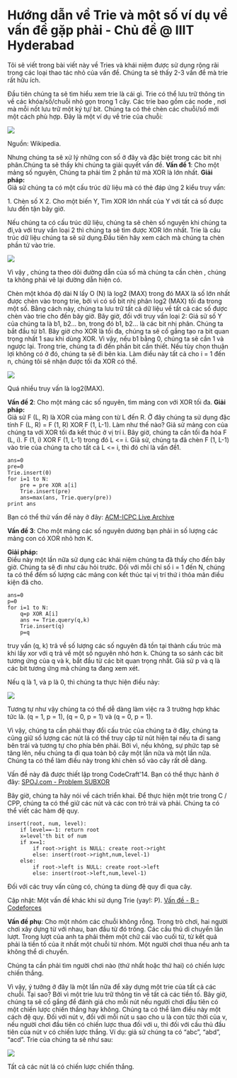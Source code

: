 
# Hướng dẫn về Trie và một số ví dụ về vấn đề gặp phải - Chủ đề @ IIIT Hyderabad 

Tôi sẽ viết trong bài viết này về Tries và khái niệm được sử dụng rộng rãi trong các loại thao tác nhỏ của vấn đề. Chúng ta sẽ thấy 2-3 vấn đề mà trie rất hữu ích.

Đầu tiên chúng ta sẽ tìm hiểu xem trie là cái gì. Trie có thể lưu trữ thông tin về các khóa/số/chuỗi nhỏ gọn trong 1 cây.
Các trie bao gồm các node , nơi mà mỗi nốt lưu trữ một ký tự/ bit. Chúng ta có thẻ chèn các chuỗi/số mới một cách phù hợp.
Đây là một ví dụ về trie của chuỗi:

![][1]

  
Nguồn: Wikipedia.

Nhưng chúng ta sẽ xử lý những con số ở đây và đặc biệt trong các bit nhị phân.Chúng ta sẽ thấy khi chúng ta giải quyết vấn đề.
**Vấn đề 1**: Cho một mảng số nguyên,  Chúng ta phải tìm 2 phần tử mà XOR là lớn nhất.
**Giải pháp:**  
Giả sử chúng ta có một cấu trúc dữ liệu mà có thẻ đáp ứng 2 kiểu truy vấn:

1\. Chèn số X
2\. Cho một biến Y, Tìm XOR lớn nhất của Y  với tất cả số được lưu đến tận bây giờ.

Nếu chúng ta có cấu trúc dữ liệu, chúng ta sẽ chèn  số nguyên khi chúng ta đi,và với truy vấn loại 2 thì chúng ta sẽ tìm được XOR lớn nhất.
Trie là cấu trúc dữ liệu chúng ta sẽ sử dụng.Đầu tiên hãy xem cách mà chúng ta chèn phần tử vào trie.


![][2]

Vì vậy , chúng ta theo dõi đường dẫn của số mà chúng ta cần chèn , chúng ta không phải vẽ lại đường dẫn hiện có.

Chèn một khóa độ dài N lấy O (N) là log2 (MAX) trong đó MAX là số lớn nhất được chèn vào trong trie, bởi vì có số bit nhị phân log2 (MAX) tối đa trong một số.
Bằng cách này, chúng ta lưu trữ tất cả dữ liệu về tất cả các số được chèn vào trie cho đến bây giờ.
Bây giờ, đối với truy vấn loại 2: 
Giả sử số Y của chúng ta là b1, b2… bn, trong đó b1, b2… là các bit nhị phân. Chúng ta bắt đầu từ b1. Bây giờ cho XOR là tối đa, chúng ta sẽ cố gắng tạo ra bit quan trọng nhất 1 sau khi dùng XOR. Vì vậy, nếu b1 bằng 0, chúng ta sẽ cần 1 và ngược lại. Trong trie, chúng ta đi đến phần bit cần thiết. Nếu tùy chọn thuận lợi không có ở đó, chúng ta sẽ đi bên kia. Làm điều này tất cả cho i = 1 đến n, chúng tôi sẽ nhận được tối đa XOR có thể.

![][3]

Quá nhiều truy vấn là log2(MAX).

**Vấn đề 2**: Cho một mảng các số nguyên, tìm mảng con với XOR tối đa.
**Giải pháp:**  
Giả sử F (L, R) là XOR của mảng con từ L đến R.
Ở đây chúng ta sử dụng đặc tính F (L, R) = F (1, R) XOR F (1, L-1). Làm như thế nào? Giả sử mảng con của chúng ta với XOR tối đa kết thúc ở vị trí i. Bây giờ, chúng ta cần tối đa hóa F (L, i). F (1, i) XOR F (1, L-1) trong đó L <= i. Giả sử, chúng ta đã chèn F (1, L-1) vào trie của chúng ta cho tất cả L <= i, thì đó chỉ là vấn đề1.
    
    
    ans=0
    pre=0
    Trie.insert(0)
    for i=1 to N:
        pre = pre XOR a[i]
        Trie.insert(pre)
        ans=max(ans, Trie.query(pre))
    print ans
    

Bạn có thể thử vấn đề này ở đây: [ACM-ICPC Live Archive][4]

**Vấn đề 3**: Cho một mảng các số nguyên dương bạn phải in số lượng các mảng con có XOR nhỏ hơn K.

**Giải pháp:**  
Điều này một lần nữa sử dụng các khái niệm chúng ta đã thấy cho đến bây giờ. Chúng ta sẽ đi như câu hỏi trước.
Đối với mỗi chỉ số i = 1 đến N, chúng ta có thể đếm số lượng các mảng con kết thúc tại vị trí thứ i thỏa mãn điều kiện đã cho. 

    
    
    ans=0
    p=0
    for i=1 to N:
        q=p XOR A[i]
        ans += Trie.query(q,k)
        Trie.insert(q)
        p=q
    

  
truy vấn (q, k) trả về số lượng các số nguyên đã tồn tại thành cấu trúc mà khi lấy xor với q trả về một số nguyên nhỏ hơn k.
Chúng ta so sánh các bit tương ứng của q và k, bắt đầu từ các bit quan trọng nhất. Giả sử p và q là các bit tương ứng mà chúng ta đang xem xét.

Nếu q là 1, và p là 0, thì chúng ta thực hiện điều này:

![][5]

Tương tự như vậy chúng ta có thể dễ dàng làm việc ra 3 trường hợp khác tức là. (q = 1, p = 1), (q = 0, p = 1) và (q = 0, p = 1).

Vì vậy, chúng ta cần phải thay đổi cấu trúc của chúng ta ở đây, chúng ta cũng giữ số lượng các nút lá có thể truy cập từ nút hiện tại nếu ta đi sang bên trái và tương tự cho phía bên phải. Bởi vì, nếu không, sự phức tạp sẽ tăng lên, nếu chúng ta đi qua toàn bộ cây một lần nữa và một lần nữa. Chúng ta có thể làm điều này trong khi chèn số vào cây rất dễ dàng.

Vấn đề này đã được thiết lập trong CodeCraft'14. Bạn có thể thực hành ở đây: [SPOJ.com - Problem SUBXOR][6]

Bây giờ, chúng ta hãy nói về cách triển khai.
Để thực hiện một trie trong C / CPP, chúng ta có thể giữ các nút và các con trỏ trái và phải. Chúng ta có thể viết các hàm đệ quy. 

    
    
    insert(root, num, level):
        if level==-1: return root
        x=level'th bit of num
        if x==1:
            if root->right is NULL: create root->right
            else: insert(root->right,num,level-1)
        else:
            if root->left is NULL: create root->left
            else: insert(root->left,num,level-1)
    

  
Đối với các truy vấn cũng có, chúng ta dùng đệ quy đi qua cây.

Cập nhật:
Một vấn đề khác khi sử dụng Trie (yay!: P). 
[Vấn đề - B - Codeforces][7]

**Vấn đề phụ**: Cho một nhóm các chuỗi không rỗng. Trong trò chơi, hai người chơi xây dựng từ với nhau, ban đầu từ đó trống. Các cầu thủ di chuyển lần lượt. Trong lượt của anh ta phải thêm một chữ cái vào cuối từ, từ kết quả phải là tiền tố của ít nhất một chuỗi từ nhóm. Một người chơi thua nếu anh ta không thể di chuyển.

Chúng ta cần phải tìm người chơi nào (thứ nhất hoặc thứ hai) có chiến lược chiến thắng.

Vì vậy, ý tưởng ở đây là một lần nữa để xây dựng một trie của tất cả các chuỗi. Tại sao? Bởi vì một trie lưu trữ thông tin về tất cả các tiền tố.
Bây giờ, chúng ta sẽ cố gắng để đánh giá cho mỗi nút nếu người chơi đầu tiên có một chiến lược chiến thắng hay không. Chúng ta có thể làm điều này một cách đệ quy. Đối với nút v, đối với mỗi nút u sao cho u là con tức thời của v, nếu người chơi đầu tiên có chiến lược thua đối với u, thì đối với cầu thủ đầu tiên của nút v có chiến lược thắng.
Ví dụ: giả sử chúng ta có “abc”, “abd”, “acd”. 
Trie của chúng ta sẽ như sau: 

![][8]

  
Tất cả các nút lá có chiến lược chiến thắng.

[1]: https://qph.fs.quoracdn.net/main-qimg-aea28d9cd34aaf2d5783f4cd04e5abbd
[2]: https://qph.fs.quoracdn.net/main-qimg-388217a1992f1b2aac51e9917aa76d9c
[3]: https://qph.fs.quoracdn.net/main-qimg-e5d624e2cd693d713840a30ca9aaa461
[4]: https://icpcarchive.ecs.baylor.edu/index.php?Itemid=8&category=345&option=com_onlinejudge&page=show_problem&problem=2683
[5]: https://qph.fs.quoracdn.net/main-qimg-f24ea5ecf11805e7bcd82a48bb9cad25
[6]: http://www.spoj.com/problems/SUBXOR
[7]: http://codeforces.com/contest/455/problem/B
[8]: https://qph.fs.quoracdn.net/main-qimg-f81def67dffcc9e95306d65b27daa2f7-c

  

